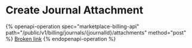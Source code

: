 # Create Journal Attachment

{% openapi-operation spec="marketplace-billing-api" path="/public/v1/billing/journals/{journalId}/attachments" method="post" %}
[Broken link](broken-reference)
{% endopenapi-operation %}

